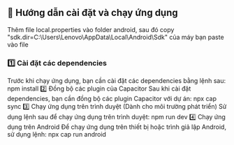 ## 📌 Hướng dẫn cài đặt và chạy ứng dụng

Thêm file local.properties vào folder android, sau đó copy "sdk.dir=C:\\Users\\Lenovo\\AppData\\Local\\Android\\Sdk" của máy bạn paste vào file

### **1️⃣ Cài đặt các dependencies**
Trước khi chạy ứng dụng, bạn cần cài đặt các dependencies bằng lệnh sau:
npm install
2️⃣ Đồng bộ các plugin của Capacitor
Sau khi cài đặt dependencies, bạn cần đồng bộ các plugin Capacitor với dự án:
npx cap sync
3️⃣ Chạy ứng dụng trên trình duyệt (Dành cho môi trường phát triển)
Sử dụng lệnh sau để chạy ứng dụng trên trình duyệt:
npm run dev
4️⃣ Chạy ứng dụng trên Android
Để chạy ứng dụng trên thiết bị hoặc trình giả lập Android, sử dụng lệnh:
npx cap run android

